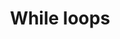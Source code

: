 ---
slug: while-loops
version: v1.301.0
title: While loops
tags: ['Flow editor']
video: /videos/while_loop_changelog.mp4
description: While loops execute a sequence of code indefinitely until the user cancels or a step set to Early stop stops.
features:
  [
    'The loop will continue to run until canceled, either manually or with an Early stop for step or loop.',
    'Skip failure mode.',
    'Test and iteration.'
  ]
docs: /docs/flows/while_loops
---